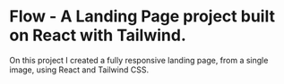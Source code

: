 # Flow - A Landing Page project built on React with Tailwind.

On this project I created a fully responsive landing page, from a single image, using React and Tailwind CSS. 

